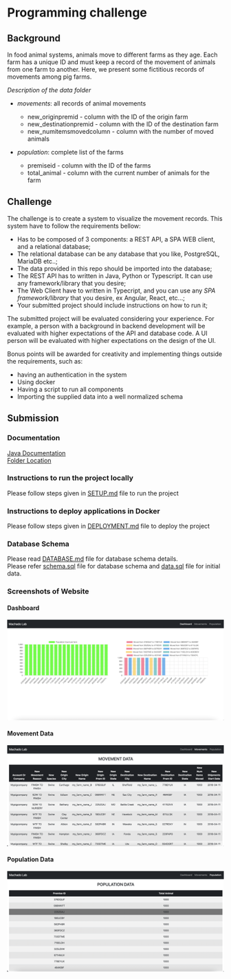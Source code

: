 # Programming challenge

## Background
In food animal systems, animals move to different farms as they age. Each farm has a unique ID and must keep a record of the movement of animals from one farm to another. Here, we present some fictitious records of movements among pig farms.

*Description of the data folder* 

*	*movements*: all records of animal movements 
    -  new_originpremid - column with the ID of the origin farm 
    -  new_destinationpremid - column with the ID of the destination farm 
    -  new_numitemsmovedcolumn - column with the number of moved animals

*	*population*: complete list of the farms
    -  premiseid - column with the ID of the farms
    -  total_animal - column with the current number of animals for the farm


## Challenge
The challenge is to create a system to visualize the movement records. This
system have to follow the requirements bellow:

- Has to be composed of 3 components: a REST API, a SPA WEB client, and a
  relational database;
- The relational database can be any database that you like, PostgreSQL, MariaDB
  etc..;
- The data provided in this repo should be imported into the database;
- The REST API has to written in Java, Python or Typescript. It can use any
  framework/library that you desire;
- The Web Client have to written in Typecript, and you can use any *SPA
  framework/library* that you desire, ex Angular, React, etc...;
- Your submitted project should include instructions on how to run it;

The submitted project will be evaluated considering your experience. For example, a
person with a background in backend development will be evaluated with higher
expectations of the API and database code. A UI person will be evaluated with
higher expectations on the design of the UI.

Bonus points will be awarded for creativity and implementing things outside the
requirements, such as:
- having an authentication in the system
- Using docker
- Having a script to run all components
- Importing the supplied data into a well normalized schema

## Submission

### Documentation
[Java Documentation](https://subodh30.github.io/programming-challenge/) <br>
[Folder Location](/docs)

### Instructions to run the project locally
Please follow steps given in  [SETUP.md](/SETUP.md) file to run the project

### Instructions to deploy applications in Docker
Please follow steps given in  [DEPLOYMENT.md](/DEPLOYMENT.md) file to deploy the project

### Database Schema
Please read [DATABASE.md](/DATABASE.md) file for database schema details. <br>
Please refer [schema.sql](/Backend/application_layer/src/main/resources/schema.sql) file for database schema and [data.sql](/Backend/application_layer/src/main/resources/data.sql) file for initial data.

### Screenshots of Website

#### Dashboard
![Dashboard](/output/dashboard.png)

#### Movement Data
![Movement Data](/output/movement.png)

#### Population Data
![Population Data](/output/population.png)